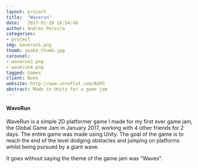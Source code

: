 ```yaml
---
layout: project
title:  "Waverun"
date:   2017-01-20 16:54:46
author: Andres Pereira
categories:
- project
img: waverun1.png
thumb: quake_thumb.jpg
carousel:
- waverun2.png
- waverun4.png
tagged: Games
client: None
website: http://www.coroflot.com/AGPO
abstract: Made in Unity for a game jam
---
```

#### WaveRun
WaveRun is a simple 2D platformer game I made for my first ever game jam, the Global Game Jam in January 2017, working with 4 other friends for 2 days. The entire game was made using Unity.
The goal of the game is to reach the end of the level dodging obstacles and jumping on platforms whilst being pursued by a giant wave.

It goes without saying the theme of the game jam was "Waves".
